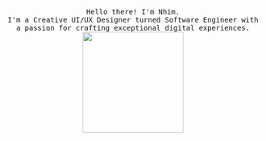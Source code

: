   <p align="center">
  <br>
  <samp>
    Hello there! I'm Nhim</b>.
    <br>I'm a Creative UI/UX Designer turned Software Engineer with a passion for crafting exceptional digital experiences.<br>
</samp>
  <img src="https://i.pinimg.com/originals/56/4b/02/564b0221274aed5b5fe3706422741e8c.gif" width="200">
</p> 
